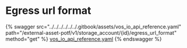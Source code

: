 # Egress url format

{% swagger src="../../../../../../.gitbook/assets/vos_io_api_reference.yaml" path="/external-asset-potf/v1/storage_account/{id}/egress_url_format" method="get" %}
[vos_io_api_reference.yaml](../../../../../../.gitbook/assets/vos_io_api_reference.yaml)
{% endswagger %}
